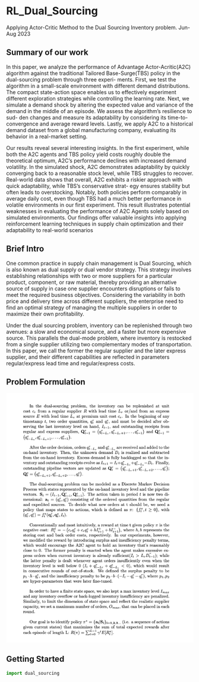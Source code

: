# RL_Dual_Sourcing
Applying Actor-Critic Method to the Dual Sourcing Inventory problem. Jun-Aug 2023

## Summary of our work
In this paper, we analyze the performance of Advantage Actor-Acritic(A2C) algorithm against
the traditional Tailored Base-Surge(TBS) policy in the dual-sourcing problem through three experi-
ments. First, we test the algorithm in a small-scale environment with different demand distributions.
The compact state-action space enables us to effectively experiment different exploration strategies
while controlling the learning rate. Next, we simulate a demand shock by altering the expected value
and variance of the demand in the middle of an episode. We assess the algorithm’s resilience to sud-
den changes and measure its adaptability by considering its time-to-convergence and average reward
levels. Lastly, we apply A2C to a historical demand dataset from a global manufacturing company,
evaluating its behavior in a real-market setting.

Our results reveal several interesting insights. In the first experiment, while both the A2C agents
and TBS policy yield costs roughly double the theoretical optimum, A2C’s performance declines
with increased demand volatility. In the simulated shock, A2C demonstrates adaptability by quickly
converging back to a reasonable stock level, while TBS struggles to recover. Real-world data shows
that overall, A2C exhibits a riskier approach with quick adaptability, while TBS’s conservative strat-
egy ensures stability but often leads to overstocking. Notably, both policies perform comparably in
average daily cost, even though TBS had a much better performance in volatile environments in our
first experiment. This result illustrates potential weaknesses in evaluating the performance of A2C
Agents solely based on simulated environments. Our findings offer valuable insights into applying
reinforcement learning techniques in supply chain optimization and their adaptability to real-world
scenarios

## Brief Intro 
One common practice in supply chain management is Dual Sourcing, which is also known as dual supply or dual vendor strategy. This strategy involves establishing relationships with two or more suppliers for a particular product, component, or raw material, thereby providing an alternative source of supply in case one supplier encounters disruptions or fails to meet the required business objectives. Considering the variability in both price and delivery time across different suppliers, the enterprise need to find an optimal strategy of managing the multiple suppliers in order to maximize their own profitability.

Under the dual sourcing problem, inventory can be replenished through two avenues: a slow and economical source, and a faster but more expensive source. This parallels the dual-mode problem, where inventory is restocked from a single supplier utilizing two complementary modes of transportation. In this paper, we call the former the regular supplier and the later express supplier, and their different capabilities are reflected in parameters regular/express lead time and regular/express costs. 

## Problem Formulation
![Hi Image](./report%2Bposter/all%20figures/rl_dual_sourcing_problem_formulation.png)

## Getting Started
```python
import dual_sourcing
```
